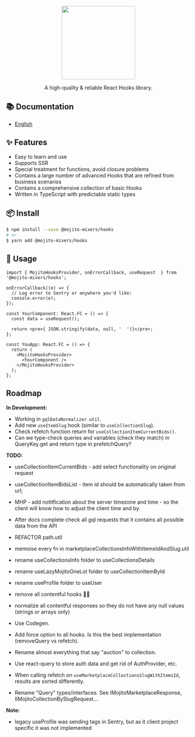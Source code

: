 <p align="center">
  <a href="#">
    <img width="200" src="https://github.com/mojitoinc/mixers/blob/main/public/logo.svg">
  </a>
</p>

<div align="center">
A high-quality & reliable React Hooks library.
</div>

## 📚 Documentation

- [English]()

## ✨ Features

- Easy to learn and use
- Supports SSR
- Special treatment for functions, avoid closure problems
- Contains a large number of advanced Hooks that are refined from business scenarios
- Contains a comprehensive collection of basic Hooks
- Written in TypeScript with predictable static types

## 📦 Install

```bash
$ npm install --save @mojito-mixers/hooks
# or
$ yarn add @mojito-mixers/hooks
```

## 🔨 Usage

```TSX
import { MojitoHooksProvider, onErrorCallback, useRequest  } from '@mojito-mixers/hooks';

onErrorCallback((e) => {
  // Log error to Sentry or anywhere you'd like:
  console.error(e);
});

const YourComponent: React.FC = () => {
  const data = useRequest();

  return <pre>{ JSON.stringify(data, null, '  ')}</pre>;
};

const YouApp: React.FC = () => {
  return (
    <MojitoHooksProvider>
      <YourComponent />
    </MojitoHooksProvider>
  );
};
```

## Roadmap

**In Development:**

- Working in `gqlDataNormalizer.util`.
- Add new `useItemSlug` hook (similar to `useCollectionSlug`).
- Check refetch function return for `useCollectionItemCurrentBids()`.
- Can we type-check queries and variables (check they match) in QueryKey.get and return type in prefetchQuery?

**TODO:**

- useCollectionItemCurrentBids - add select functionality on original request
- useCollectionItemBidsList - item id should be automatically taken from url;
- MHP - add notitfication about the server timezone and time - so the client will know how to adjust the client time and by.
- After docs complete check all gql requests that it contains all possible data from the API
- REFACTOR path.util
- memoise every fn in marketplaceCollectionsInfoWithItemsIdAndSlug.util
- rename useCollectionsInfo folder to useCollectionsDetails
- rename useLazyMojitoOneLot folder to useCollectionItemById
- rename useProfile folder to useUser
- remove all contentful hooks 🤦‍♂️
- normalize all contentful responses so they do not have any null values (strings or arrays only)

- Use Codegen.
- Add force option to all hooks. Is this the best implementation (removeQuery vs refetch).
- Rename almost everything that say "auction" to collection.

- Use react-query to store auth data and get rid of AuthProvider, etc.
- When calling refetch on `useMarketplaceCollectionsSlugWithItemsId`, results are sorted differently.
- Rename "Query" types/interfaces. See IMojitoMarketplaceResponse, IIMojitoCollectionBySlugRequest...

**Note:**

- legacy useProfile was sending tags in Sentry, but as it client project specific it was not implemented
